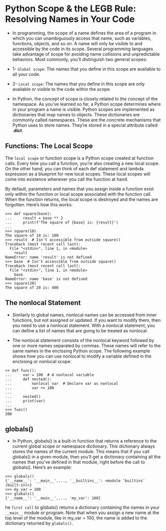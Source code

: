 # Python Scope & the LEGB Rule: Resolving Names in Your Code
- In programming, the scope of a name defines the area of a program in which you can unambiguously access that name, such as variables, functions, objects, and so on. A name will only be visible to and accessible by the code in its scope. Several programming languages take advantage of scope for avoiding name collisions and unpredictable behaviors. Most commonly, you’ll distinguish two general scopes:

- 1- `Global scope`: The names that you define in this scope are available to all your code.

- 2- `Local scope`: The names that you define in this scope are only available or visible to the code within the scope.

- In Python, the concept of scope is closely related to the concept of the namespace. As you’ve learned so far, a Python scope determines where in your program a name is visible. Python scopes are implemented as dictionaries that map names to objects. These dictionaries are commonly called namespaces. These are the concrete mechanisms that Python uses to store names. They’re stored in a special attribute called .__dict__.

## Functions: The Local Scope

The `local scope` or function scope is a Python scope created at function calls. Every time you call a function, you’re also creating a new local scope. On the other hand, you can think of each def statement and lambda expression as a blueprint for new local scopes. These local scopes will come into existence whenever you call the function at hand.

By default, parameters and names that you assign inside a function exist only within the function or local scope associated with the function call. When the function returns, the local scope is destroyed and the names are forgotten. Here’s how this works:

```
>>> def square(base):
...     result = base ** 2
...     print(f'The square of {base} is: {result}')
...
>>> square(10)
The square of 10 is: 100
>>> result  # Isn't accessible from outside square()
Traceback (most recent call last):
  File "<stdin>", line 1, in <module>
    result
NameError: name 'result' is not defined
>>> base  # Isn't accessible from outside square()
Traceback (most recent call last):
  File "<stdin>", line 1, in <module>
    base
NameError: name 'base' is not defined
>>> square(20)
The square of 20 is: 400

```

## The nonlocal Statement
 - Similarly to global names, nonlocal names can be accessed from inner functions, but not assigned or updated. If you want to modify them, then you need to use a nonlocal statement. With a nonlocal statement, you can define a list of names that are going to be treated as nonlocal.

 - The nonlocal statement consists of the nonlocal keyword followed by one or more names separated by commas. These names will refer to the same names in the enclosing Python scope. The following example shows how you can use nonlocal to modify a variable defined in the enclosing or nonlocal scope:
 ```
 >> def func():
...     var = 100  # A nonlocal variable
...     def nested():
...         nonlocal var  # Declare var as nonlocal
...         var += 100
...
...     nested()
...     print(var)
...
>>> func()
200
```

## globals()
 - In Python, globals() is a built-in function that returns a reference to the current global scope or namespace dictionary. This dictionary always stores the names of the current module. This means that if you call globals() in a given module, then you’ll get a dictionary containing all the names that you’ve defined in that module, right before the call to globals(). Here’s an example:
 ```
 >>> globals()
{'__name__': '__main__',..., '__builtins__': <module 'builtins' (built-in)>}
>>> my_var = 100
>>> globals()
{'__name__': '__main__',..., 'my_var': 100}
```
he `first call` to globals() returns a dictionary containing the names in your `__main__` module or program. Note that when you assign a new name at the top level of the module, like in my_var = 100, the name is added to the dictionary returned by `globals()`.